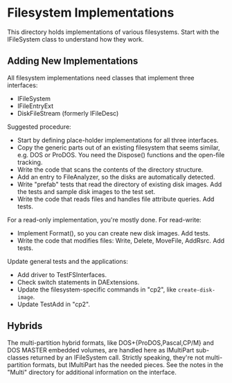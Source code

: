 ﻿# Filesystem Implementations #

This directory holds implementations of various filesystems.  Start with the IFileSystem class
to understand how they work.

## Adding New Implementations ##

All filesystem implementations need classes that implement three interfaces:

 - IFileSystem
 - IFileEntryExt
 - DiskFileStream (formerly IFileDesc)

Suggested procedure:

 - Start by defining place-holder implementations for all three interfaces.
 - Copy the generic parts out of an existing filesystem that seems similar, e.g. DOS or ProDOS.
   You need the Dispose() functions and the open-file tracking.
 - Write the code that scans the contents of the directory structure.
 - Add an entry to FileAnalyzer, so the disks are automatically detected.
 - Write "prefab" tests that read the directory of existing disk images.  Add the tests and
   sample disk images to the test set.
 - Write the code that reads files and handles file attribute queries.  Add tests.

For a read-only implementation, you're mostly done.  For read-write:

 - Implement Format(), so you can create new disk images.  Add tests.
 - Write the code that modifies files: Write, Delete, MoveFile, AddRsrc.  Add tests.

Update general tests and the applications:

 - Add driver to TestFSInterfaces.
 - Check switch statements in DAExtensions.
 - Update the filesystem-specific commands in "cp2", like `create-disk-image`.
 - Update TestAdd in "cp2".

## Hybrids ##

The multi-partition hybrid formats, like DOS+{ProDOS,Pascal,CP/M} and DOS MASTER embedded volumes,
are handled here as IMultiPart sub-classes returned by an IFileSystem call.  Strictly speaking,
they're not multi-partition formats, but IMultiPart has the needed pieces.  See the notes in
the "Multi" directory for additional information on the interface.
